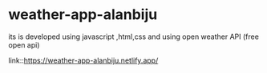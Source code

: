 # weather-app-alanbiju


its is developed using javascript ,html,css
and using open weather API (free open api)


link::https://weather-app-alanbiju.netlify.app/
